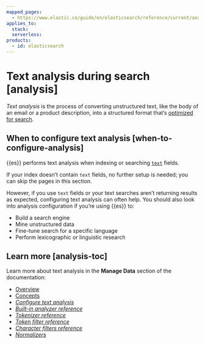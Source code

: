 ```yaml
---
mapped_pages:
  - https://www.elastic.co/guide/en/elasticsearch/reference/current/analysis.html
applies_to:
  stack:
  serverless:
products:
  - id: elasticsearch
---
```


# Text analysis during search [analysis]

*Text analysis* is the process of converting unstructured text, like the body of an email or a product description, into a structured format that’s [optimized for search](../full-text.md).


## When to configure text analysis [when-to-configure-analysis]

{{es}} performs text analysis when indexing or searching [`text`](elasticsearch://reference/elasticsearch/mapping-reference/text.md) fields.

If your index doesn’t contain `text` fields, no further setup is needed; you can skip the pages in this section.

However, if you use `text` fields or your text searches aren’t returning results as expected, configuring text analysis can often help. You should also look into analysis configuration if you’re using {{es}} to:

* Build a search engine
* Mine unstructured data
* Fine-tune search for a specific language
* Perform lexicographic or linguistic research


## Learn more [analysis-toc]

Learn more about text analysis in the **Manage Data** section of the documentation:

* [Overview](../../../manage-data/data-store/text-analysis.md)
* [Concepts](../../../manage-data/data-store/text-analysis/concepts.md)
* [*Configure text analysis*](../../../manage-data/data-store/text-analysis/configure-text-analysis.md)
* [*Built-in analyzer reference*](elasticsearch://reference/text-analysis/analyzer-reference.md)
* [*Tokenizer reference*](elasticsearch://reference/text-analysis/tokenizer-reference.md)
* [*Token filter reference*](elasticsearch://reference/text-analysis/token-filter-reference.md)
* [*Character filters reference*](elasticsearch://reference/text-analysis/character-filter-reference.md)
* [*Normalizers*](elasticsearch://reference/text-analysis/normalizers.md)

